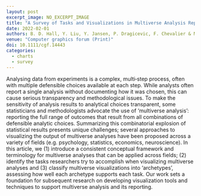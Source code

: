 ```yaml
---
layout: post
excerpt_image: NO_EXCERPT_IMAGE
title: "A Survey of Tasks and Visualizations in Multiverse Analysis Reports"
date: 2022-02-01
authors: B. D. Hall, Y. Liu, Y. Jansen, P. Dragicevic, F. Chevalier & M. Kay
venue: "Computer graphics forum (Print)"
doi: 10.1111/cgf.14443
categories:
  - charts
  - survey
---
```

Analysing data from experiments is a complex, multi‐step process, often with multiple defensible choices available at each step. While analysts often report a single analysis without documenting how it was chosen, this can cause serious transparency and methodological issues. To make the sensitivity of analysis results to analytical choices transparent, some statisticians and methodologists advocate the use of ‘multiverse analysis’: reporting the full range of outcomes that result from all combinations of defensible analytic choices. Summarizing this combinatorial explosion of statistical results presents unique challenges; several approaches to visualizing the output of multiverse analyses have been proposed across a variety of fields (e.g. psychology, statistics, economics, neuroscience). In this article, we (1) introduce a consistent conceptual framework and terminology for multiverse analyses that can be applied across fields; (2) identify the tasks researchers try to accomplish when visualizing multiverse analyses and (3) classify multiverse visualizations into ‘archetypes’, assessing how well each archetype supports each task. Our work sets a foundation for subsequent research on developing visualization tools and techniques to support multiverse analysis and its reporting.
